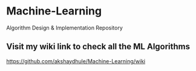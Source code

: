 # Machine-Learning

Algorithm Design & Implementation Repository

## Visit my wiki link to check all the ML Algorithms
https://github.com/akshaydhule/Machine-Learning/wiki
